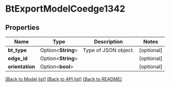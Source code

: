 # BtExportModelCoedge1342

## Properties

Name | Type | Description | Notes
------------ | ------------- | ------------- | -------------
**bt_type** | Option<**String**> | Type of JSON object. | [optional]
**edge_id** | Option<**String**> |  | [optional]
**orientation** | Option<**bool**> |  | [optional]

[[Back to Model list]](../README.md#documentation-for-models) [[Back to API list]](../README.md#documentation-for-api-endpoints) [[Back to README]](../README.md)


